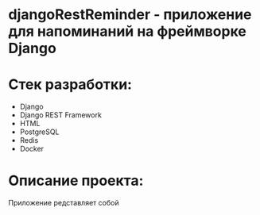 <h1>djangoRestReminder - приложение для напоминаний на фреймворке Django</h1>
<h1>Стек разработки:</h1>
<ul>
  <li>Django</li>
  <li>Django REST Framework</li>
  <li>HTML</li>
  <li>PostgreSQL</li>
  <li>Redis</li>
  <li>Docker</li>
</ul>
<h1>Описание проекта:</h1>
<p>Приложение редставляет собой</p>
